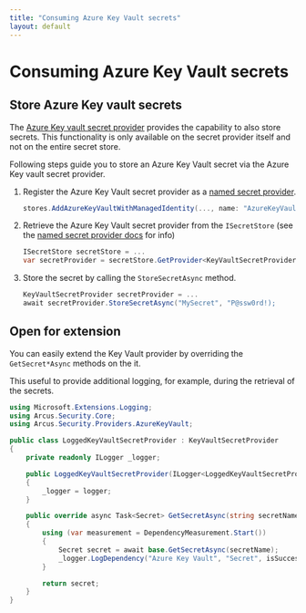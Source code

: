 ```yaml
---
title: "Consuming Azure Key Vault secrets"
layout: default
---
```


# Consuming Azure Key Vault secrets

## Store Azure Key vault secrets
The [Azure Key vault secret provider](../secret-store/provider/key-vault.md) provides the capability to also store secrets. This functionality is only available on the secret provider itself and not on the entire secret store.

Following steps guide you to store an Azure Key Vault secret via the Azure Key vault secret provider.
1. Register the Azure Key Vault secret provider as a [named secret provider](../secret-store/named-secret-providers.md).
    ```csharp
    stores.AddAzureKeyVaultWithManagedIdentity(..., name: "AzureKeyVault.ManagedIdentity");
    ```
2. Retrieve the Azure Key Vault secret provider from the `ISecretStore` (see the [named secret provider docs](../secret-store/named-secret-providers.md) for info)
   ```csharp
   ISecretStore secretStore = ...
   var secretProvider = secretStore.GetProvider<KeyVaultSecretProvider>("AzureKeyVault.ManagedIdentity);
   ```
3. Store the secret by calling the `StoreSecretAsync` method.
   ```csharp
   KeyVaultSecretProvider secretProvider = ...
   await secretProvider.StoreSecretAsync("MySecret", "P@ssw0rd!);
   ```

## Open for extension
You can easily extend the Key Vault provider by overriding the `GetSecret*Async` methods on the it.

This useful to provide additional logging, for example, during the retrieval of the secrets.

```csharp
using Microsoft.Extensions.Logging;
using Arcus.Security.Core;
using Arcus.Security.Providers.AzureKeyVault;

public class LoggedKeyVaultSecretProvider : KeyVaultSecretProvider
{
    private readonly ILogger _logger;

    public LoggedKeyVaultSecretProvider(ILogger<LoggedKeyVaultSecretProvider> logger)
    {
        _logger = logger;
    }

    public override async Task<Secret> GetSecretAsync(string secretName)
    {
        using (var measurement = DependencyMeasurement.Start())
        {
            Secret secret = await base.GetSecretAsync(secretName);
            _logger.LogDependency("Azure Key Vault", "Secret", isSuccessful: true, startTime: measurement.StartTime, duration: measurement.Elapsed);
        }

        return secret;
    }
}
```

